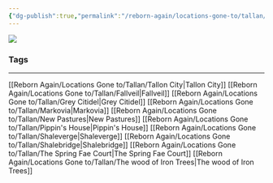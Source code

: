 ```yaml
---
{"dg-publish":true,"permalink":"/reborn-again/locations-gone-to/tallan/tallon-continent/"}
---
```




![](https://drive.google.com/file/d/1-4DgbmvX5MvNbUAXKg2nUVfCY7hjT0uj/view?usp=drive_link)

### Tags
---
[[Reborn Again/Locations Gone to/Tallan/Tallon City\|Tallon City]]
[[Reborn Again/Locations Gone to/Tallan/Fallveil\|Fallveil]]
[[Reborn Again/Locations Gone to/Tallan/Grey Citidel\|Grey Citidel]]
[[Reborn Again/Locations Gone to/Tallan/Markovia\|Markovia]]
[[Reborn Again/Locations Gone to/Tallan/New Pastures\|New Pastures]]
[[Reborn Again/Locations Gone to/Tallan/Pippin's House\|Pippin's House]]
[[Reborn Again/Locations Gone to/Tallan/Shaleverge\|Shaleverge]]
[[Reborn Again/Locations Gone to/Tallan/Shalebridge\|Shalebridge]]
[[Reborn Again/Locations Gone to/Tallan/The Spring Fae Court\|The Spring Fae Court]]
[[Reborn Again/Locations Gone to/Tallan/The wood of Iron Trees\|The wood of Iron Trees]]
